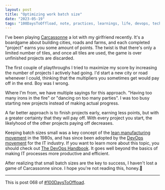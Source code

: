 ```yaml
---
layout: post
title: "Optimizing work batch size"
date: "2023-05-19"
tags: "100DaysToOffload, note, practices, learnings, life, devops, tech"
---
```


I've been playing 
[Carcassonne](https://en.m.wikipedia.org/wiki/Carcassonne_(board_game)) a lot with my girlfriend recently. It's a boardgame about building cities, roads and farms, and each completed "project" earns you some amount of points. The twist is that there's only a limited number of tiles, and once all tiles are used, the game is over unfinished projects are discarded.

The first couple of playthroughs I tried to maximize my score by increasing the number of projects I actively had going. I'd start a new city or road whenever I could, thinking that the multipliers you sometimes get would pay off in the end. Boy was I wrong.

Where I'm from, we have multiple sayings for this approach. "Having too many irons in the fire" or "dancing on too many parties". I was too busy starting new projects instead of making actual progress.

A far better approach is to finish projects early, earning less points, but with a greater certainty that they will pay off. With every project you start, the likelyhood of the other projects paying off decreases.

Keeping batch sizes small was a key concept of the [lean manufacturing movement](https://en.m.wikipedia.org/wiki/Lean_manufacturing) in the 1980s, and has since been adopted by the [DevOps movement](https://de.m.wikipedia.org/wiki/DevOps) for the IT industry. If you want to learn more about this topic, you should check out [The DevOps Handbook](https://itrevolution.com/product/the-devops-handbook-second-edition/). It goes well beyond the basics of making IT processes more productive and efficient.

After realizing that small batch sizes are the key to success, I haven't lost a game of Carcassonne since. I hope you're not reading this, honey.🤭

---

This is post 068 of [#100DaysToOffload](https://100daystooffload.com/).
